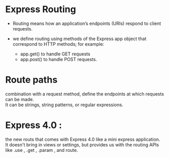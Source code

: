 # Express Routing
  
  - Routing means how an application’s endpoints (URIs) respond to client requests.

  - we define routing using methods of the Express app object that correspond to HTTP methods; for example:  
    - app.get() to handle GET requests  
    - app.post() to handle POST requests.  



# Route paths 
 combination with a request method, define the endpoints at which requests can be made.  
 It can be strings, string patterns, or regular expressions.


# Express 4.0 :
  the new routs that comes with Express 4.0 like a mini express application.  
  It doesn't bring in views or settings, but provides us with the routing APIs like .use , .get , .param , and route.


   
